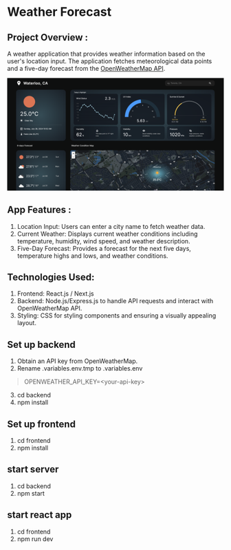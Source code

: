 # Weather Forecast
## Project Overview :
A weather application that provides weather information based on the user's location input. The application fetches meteorological data points and a five-day forecast from the [OpenWeatherMap API](https://openweathermap.org/).

![Weather Forecast UI](ui.png)

## App Features :
1) Location Input: Users can enter a city name to fetch weather data.
2) Current Weather: Displays current weather conditions including temperature, humidity, wind speed, and weather description.
3) Five-Day Forecast: Provides a forecast for the next five days, temperature highs and lows, and weather conditions.

## Technologies Used:
1) Frontend: React.js / Next.js
2) Backend: Node.js/Express.js to handle API requests and interact with OpenWeatherMap API.
3) Styling: CSS for styling components and ensuring a visually appealing layout.

## Set up backend
1) Obtain an API key from OpenWeatherMap.
2) Rename .variables.env.tmp to .variables.env 
> OPENWEATHER_API_KEY=\<your-api-key\>
3) cd backend
4) npm install

## Set up frontend
1) cd frontend
2) npm install

## start server
1) cd backend
2) npm start

## start react app
1) cd frontend
2) npm run dev
